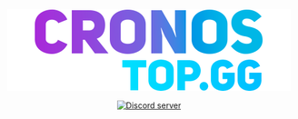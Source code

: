 <p align="center">
  <a href="https://github.com/cronos-team/cronos">
    <img src="./media/cronos-topgg.png" alt="cronos topgg" />
  </a>
</p> 

<p align="center">
  <a href="https://discord.gg/eXrQv9e699">
    <img src="https://discord.com/api/guilds/841765316619141190/widget.png" alt="Discord server"/>
  </a>
</p>  
